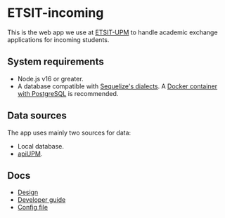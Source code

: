 # ETSIT-incoming

This is the web app we use at [ETSIT-UPM](https://www.etsit.upm.es/) to handle
academic exchange applications for incoming students.

## System requirements

- Node.js v16 or greater.
- A database compatible with [Sequelize's
dialects](https://sequelize.org/v5/manual/dialects.html). A [Docker container
with PostgreSQL](https://hub.docker.com/_/postgres) is recommended.

## Data sources

The app uses mainly two sources for data:

- Local database.
- [apiUPM](https://www.upm.es/apiupm/index.html).

## Docs

- [Design](./docs/design.md)
- [Developer guide](./docs/developer_guide.md)
- [Config file](./docs/config_file.md)
